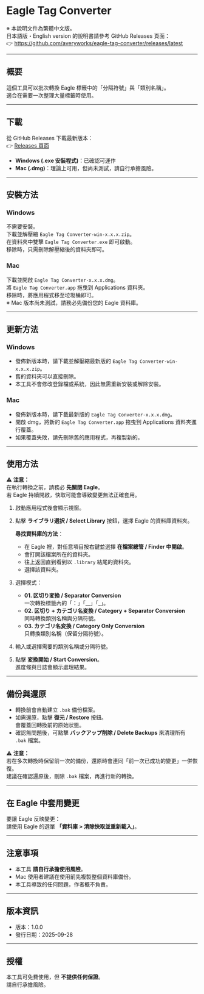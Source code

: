 # Eagle Tag Converter

※ 本說明文件為繁體中文版。  
日本語版・English version 的說明書請參考 GitHub Releases 頁面：  
👉 https://github.com/averyworks/eagle-tag-converter/releases/latest

---

## 概要
這個工具可以批次轉換 Eagle 標籤中的「分隔符號」與「類別名稱」。  
適合在需要一次整理大量標籤時使用。  

---

## 下載
從 GitHub Releases 下載最新版本：  
👉 [Releases 頁面](https://github.com/averyworks/eagle-tag-converter/releases/latest)

- **Windows (.exe 安裝程式)**：已確認可運作  
- **Mac (.dmg)**：理論上可用，但尚未測試，請自行承擔風險。  

---

## 安裝方法

### Windows
不需要安裝。  
下載並解壓縮 `Eagle Tag Converter-win-x.x.x.zip`。  
在資料夾中雙擊 `Eagle Tag Converter.exe` 即可啟動。  
移除時，只需刪除解壓縮後的資料夾即可。  

### Mac
下載並開啟 `Eagle Tag Converter-x.x.x.dmg`。  
將 `Eagle Tag Converter.app` 拖曳到 Applications 資料夾。  
移除時，將應用程式移至垃圾桶即可。  
※ Mac 版本尚未測試，請務必先備份您的 Eagle 資料庫。  

---

## 更新方法

### Windows
- 發佈新版本時，請下載並解壓縮最新版的 `Eagle Tag Converter-win-x.x.x.zip`。  
- 舊的資料夾可以直接刪除。  
- 本工具不會修改登錄檔或系統，因此無需重新安裝或解除安裝。  

### Mac
- 發佈新版本時，請下載最新版的 `Eagle Tag Converter-x.x.x.dmg`。  
- 開啟 dmg，將新的 `Eagle Tag Converter.app` 拖曳到 Applications 資料夾進行覆蓋。  
- 如果覆蓋失敗，請先刪除舊的應用程式，再複製新的。  


---

## 使用方法

⚠ **注意：**  
在執行轉換之前，請務必 **先關閉 Eagle**。  
若 Eagle 持續開啟，快取可能會導致變更無法正確套用。  

1. 啟動應用程式後會顯示視窗。  

2. 點擊 **ライブラリ選択 / Select Library** 按鈕，選擇 Eagle 的資料庫資料夾。  

   **尋找資料庫的方法**：  
   - 在 Eagle 裡，對任意項目按右鍵並選擇 **在檔案總管 / Finder 中開啟**。  
   - 會打開該檔案所在的資料夾。  
   - 往上返回直到看到以 `.library` 結尾的資料夾。  
   - 選擇該資料夾。  

3. 選擇模式：  
   - **01. 区切り変換 / Separator Conversion**  
     一次轉換標籤內的「：」「__」「_」。  
   - **02. 区切り + カテゴリ名変換 / Category + Separator Conversion**  
     同時轉換類別名稱與分隔符號。  
   - **03. カテゴリ名変換 / Category Only Conversion**  
     只轉換類別名稱（保留分隔符號）。  

4. 輸入或選擇需要的類別名稱或分隔符號。  

5. 點擊 **変換開始 / Start Conversion**。  
   進度條與日誌會顯示處理結果。  

---

## 備份與還原
- 轉換前會自動建立 `.bak` 備份檔案。  
- 如需還原，點擊 **復元 / Restore** 按鈕。  
  會覆蓋回轉換前的原始狀態。  
- 確認無問題後，可點擊 **バックアップ削除 / Delete Backups** 來清理所有 `.bak` 檔案。  

⚠ **注意：**  
若在多次轉換時保留前一次的備份，還原時會連同「前一次已成功的變更」一併恢復。  
建議在確認還原後，刪除 `.bak` 檔案，再進行新的轉換。  

---

## 在 Eagle 中套用變更
要讓 Eagle 反映變更：  
請使用 Eagle 的選單 **「資料庫 > 清除快取並重新載入」**。  

---

## 注意事項
- 本工具 **請自行承擔使用風險**。  
- Mac 使用者建議在使用前先複製整個資料庫備份。  
- 本工具導致的任何問題，作者概不負責。  

---

## 版本資訊
- 版本：1.0.0  
- 發行日期：2025-09-28  

---

## 授權
本工具可免費使用，但 **不提供任何保證**。  
請自行承擔風險。  
